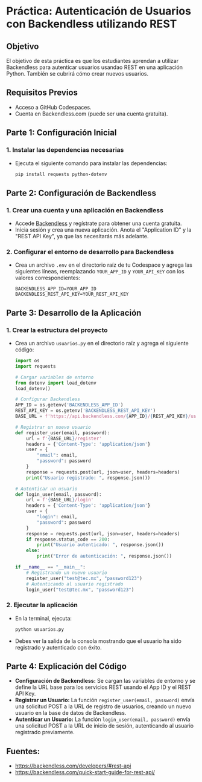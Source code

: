 # Práctica: Autenticación de Usuarios con Backendless utilizando REST

## Objetivo

El objetivo de esta práctica es que los estudiantes aprendan a utilizar Backendless para autenticar usuarios usandao REST en una aplicación Python. También se cubrirá cómo crear nuevos usuarios. 

## Requisitos Previos

- Acceso a GitHub Codespaces.
- Cuenta en Backendless.com (puede ser una cuenta gratuita).

## Parte 1: Configuración Inicial

### 1. Instalar las dependencias necesarias

* Ejecuta el siguiente comando para instalar las dependencias:

  ```bash
  pip install requests python-dotenv
  ```

## Parte 2: Configuración de Backendless

### 1. Crear una cuenta y una aplicación en Backendless

* Accede [Backendless](https://backendless.com/) y regístrate para obtener una cuenta gratuita.
* Inicia sesión y crea una nueva aplicación. Anota el "Application ID" y la "REST API Key", ya que las necesitarás más adelante.

### 2. Configurar el entorno de desarrollo para Backendless

* Crea un archivo `.env` en el directorio raíz de tu Codespace y agrega las siguientes líneas, reemplazando `YOUR_APP_ID` y `YOUR_API_KEY` con los valores correspondientes:

  ```dotenv
  BACKENDLESS_APP_ID=YOUR_APP_ID
  BACKENDLESS_REST_API_KEY=YOUR_REST_API_KEY
  ```

## Parte 3: Desarrollo de la Aplicación

### 1. Crear la estructura del proyecto

* Crea un archivo `usuarios.py` en el directorio raíz y agrega el siguiente código:

  ```python
  import os
  import requests

  # Cargar variables de entorno
  from dotenv import load_dotenv
  load_dotenv()

  # Configurar Backendless
  APP_ID = os.getenv('BACKENDLESS_APP_ID')
  REST_API_KEY = os.getenv('BACKENDLESS_REST_API_KEY')
  BASE_URL = f'https://api.backendless.com/{APP_ID}/{REST_API_KEY}/users'

  # Registrar un nuevo usuario
  def register_user(email, password):
      url = f'{BASE_URL}/register'
      headers = {'Content-Type': 'application/json'}
      user = {
          "email": email,
          "password": password
      }
      response = requests.post(url, json=user, headers=headers)
      print("Usuario registrado: ", response.json())

  # Autenticar un usuario
  def login_user(email, password):
      url = f'{BASE_URL}/login'
      headers = {'Content-Type': 'application/json'}
      user = {
          "login": email,
          "password": password
      }
      response = requests.post(url, json=user, headers=headers)
      if response.status_code == 200:
          print("Usuario autenticado: ", response.json())
      else:
          print("Error de autenticación: ", response.json())

  if __name__ == "__main__":
      # Registrando un nuevo usuario
      register_user("test@tec.mx", "password123")
      # Autenticando al usuario registrado
      login_user("test@tec.mx", "password123")
  ```

### 2. Ejecutar la aplicación

* En la terminal, ejecuta:

  ```bash
  python usuarios.py
  ```

* Debes ver la salida de la consola mostrando que el usuario ha sido registrado y autenticado con éxito.

## Parte 4: Explicación del Código

* **Configuración de Backendless:** Se cargan las variables de entorno y se define la URL base para los servicios REST usando el App ID y el REST API Key.
* **Registrar un Usuario:** La función `register_user(email, password)` envía una solicitud POST a la URL de registro de usuarios, creando un nuevo usuario en la base de datos de Backendless.
* **Autenticar un Usuario:** La función `login_user(email, password)` envía una solicitud POST a la URL de inicio de sesión, autenticando al usuario registrado previamente.

## Fuentes:
* https://backendless.com/developers/#rest-api
* https://backendless.com/quick-start-guide-for-rest-api/

